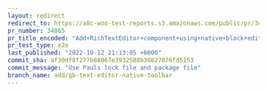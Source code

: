 ```yaml
---
layout: redirect
redirect_to: https://a8c-woo-test-reports.s3.amazonaws.com/public/pr/34865/e2e/index.html
pr_number: 34865
pr_title_encoded: "Add+RichTextEditor+component+using+native+block+editor+toolbar"
pr_test_type: e2e
last_published: "2022-10-12 21:13:05 +0000"
commit_sha: af30df8f277b88067e3932588b30827876fd5153
commit_message: "Use Pauls lock file and package file"
branch_name: add/gb-text-editor-native-toolbar
---
```

